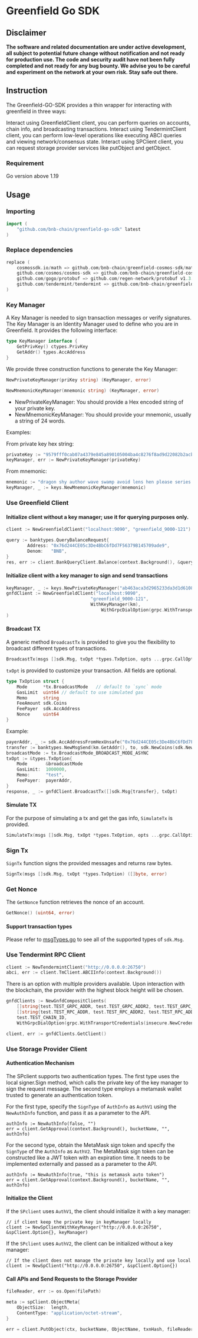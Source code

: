 # Greenfield Go SDK


## Disclaimer
**The software and related documentation are under active development, all subject to potential future change without
notification and not ready for production use. The code and security audit have not been fully completed and not ready
for any bug bounty. We advise you to be careful and experiment on the network at your own risk. Stay safe out there.**

## Instruction
The Greenfield-GO-SDK provides a thin wrapper for interacting with greenfield in three ways:

Interact using GreenfieldClient client, you can perform queries on accounts, chain info, and broadcasting transactions.
Interact using TendermintClient client, you can perform low-level operations like executing ABCI queries and viewing network/consensus state.
Interact using SPClient client, you can request storage provider services like putObject and getObject.

### Requirement

Go version above 1.19

## Usage

### Importing

```go
import (
    "github.com/bnb-chain/greenfield-go-sdk" latest
)
```
### Replace dependencies
```go
replace (
    cosmossdk.io/math => github.com/bnb-chain/greenfield-cosmos-sdk/math v0.0.0-20230228075616-68ac309b432c
    github.com/cosmos/cosmos-sdk => github.com/bnb-chain/greenfield-cosmos-sdk v0.0.11
    github.com/gogo/protobuf => github.com/regen-network/protobuf v1.3.3-alpha.regen.1
    github.com/tendermint/tendermint => github.com/bnb-chain/greenfield-tendermint v0.0.2
)
```

### Key Manager

A Key Manager is needed to sign transaction messages or verify signatures. The Key Manager is an Identity Manager used 
to define who you are in Greenfield. It provides the following interface:

```go
type KeyManager interface {
    GetPrivKey() ctypes.PrivKey
    GetAddr() types.AccAddress
}
```

We provide three construction functions to generate the Key Manager:

```go
NewPrivateKeyManager(priKey string) (KeyManager, error)

NewMnemonicKeyManager(mnemonic string) (KeyManager, error)
```

- NewPrivateKeyManager: You should provide a Hex encoded string of your private key.
- NewMnemonicKeyManager: You should provide your mnemonic, usually a string of 24 words.

Examples:

From private key hex string:
```GO
privateKey := "9579fff0cab07a4379e845a890105004ba4c8276f8ad9d22082b2acbf02d884b"
keyManager, err := NewPrivateKeyManager(privateKey)
```

From mnemonic:
```Go
mnemonic := "dragon shy author wave swamp avoid lens hen please series heavy squeeze alley castle crazy action peasant green vague camp mirror amount person legal"
keyManager, _ := keys.NewMnemonicKeyManager(mnemonic)
```

### Use Greenfield Client

#### Initialize client without a key manager; use it for querying purposes only.

```go
client := NewGreenfieldClient("localhost:9090", "greenfield_9000-121")

query := banktypes.QueryBalanceRequest{
		Address: "0x76d244CE05c3De4BbC6fDd7F56379B145709ade9",
		Denom:   "BNB",
}
res, err := client.BankQueryClient.Balance(context.Background(), &query)  
```

#### Initialize client with a key manager to sign and send transactions

```go
keyManager, _ := keys.NewPrivateKeyManager("ab463aca3d2965233da3d1d6108aa521274c5ddc2369ff72970a52a451863fbf")
gnfdClient := NewGreenfieldClient("localhost:9090", 
	                            "greenfield_9000-121",
	                            WithKeyManager(km),
                                    WithGrpcDialOption(grpc.WithTransportCredentials(insecure.NewCredentials()))
)
```

#### Broadcast TX

A generic method `BroadcastTx` is provided to give you the flexibility to broadcast different types of transactions.

```go
BroadcastTx(msgs []sdk.Msg, txOpt *types.TxOption, opts ...grpc.CallOption) (*tx.BroadcastTxResponse, error)
```

`txOpt` is provided to customize your transaction. All fields are optional.
```go
type TxOption struct {
    Mode      *tx.BroadcastMode   // default to `sync` mode
    GasLimit  uint64 // default to use simulated gas 
    Memo      string
    FeeAmount sdk.Coins
    FeePayer  sdk.AccAddress
    Nonce     uint64
}
```
Example:

```go
payerAddr, _ := sdk.AccAddressFromHexUnsafe("0x76d244CE05c3De4BbC6fDd7F56379B145709ade9")
transfer := banktypes.NewMsgSend(km.GetAddr(), to, sdk.NewCoins(sdk.NewInt64Coin("BNB", 12)))
broadcastMode := tx.BroadcastMode_BROADCAST_MODE_ASYNC
txOpt := &types.TxOption{
    Mode       &broadcastMode
    GasLimit:  1000000,
    Memo:      "test",
    FeePayer:  payerAddr,
}
response, _ := gnfdClient.BroadcastTx([]sdk.Msg{transfer}, txOpt)
```

#### Simulate TX

For the purpose of simulating a tx and get the gas info, `SimulateTx` is provided.

```go
SimulateTx(msgs []sdk.Msg, txOpt *types.TxOption, opts ...grpc.CallOption) (*tx.SimulateResponse, error)
```

### Sign Tx

`SignTx` function signs the provided messages and returns raw bytes.

```go
SignTx(msgs []sdk.Msg, txOpt *types.TxOption) ([]byte, error)
```

### Get Nonce

The `GetNonce` function retrieves the nonce of an account.

```go
GetNonce() (uint64, error)
```

#### Support transaction types
Please refer to [msgTypes.go](./types/msg_types.go) to see all of the supported types of `sdk.Msg`.

### Use Tendermint RPC Client

```go
client := NewTendermintClient("http://0.0.0.0:26750")
abci, err := client.TmClient.ABCIInfo(context.Background())
```

There is an option with multiple providers available. Upon interaction with the blockchain, the provider with the highest 
block height will be chosen.

```go
gnfdClients := NewGnfdCompositClients(
    []string{test.TEST_GRPC_ADDR, test.TEST_GRPC_ADDR2, test.TEST_GRPC_ADDR3},
    []string{test.TEST_RPC_ADDR, test.TEST_RPC_ADDR2, test.TEST_RPC_ADDR3},
    test.TEST_CHAIN_ID,
    WithGrpcDialOption(grpc.WithTransportCredentials(insecure.NewCredentials())))

client, err := gnfdClients.GetClient()
```

### Use Storage Provider Client

#### Authentication Mechanism

The SPclient supports two authentication types. The first type uses the local signer.Sign method, which calls the private 
key of the key manager to sign the request message. The second type employs a metamask wallet trusted to generate an 
authentication token.

For the first type, specify the `SignType` of `AuthInfo` as `AuthV1` using the `NewAuthInfo` function,
and pass it as a parameter to the API.

```
authInfo := NewAuthInfo(false, "")
err = client.GetApproval(context.Background(), bucketName, "", authInfo)
```

For the second type, obtain the MetaMask sign token and specify the `SignType` of the `AuthInfo` as `AuthV2`. The MetaMask 
sign token can be constructed like a JWT token with an expiration time. It needs to be implemented externally and passed as
a parameter to the API.

```
authInfo := NewAuthInfo(true, "this is metamask auto token")
err = client.GetApproval(context.Background(), bucketName, "", authInfo)
```

#### Initialize the Client

If the `SPclient` uses `AuthV1`, the client should initialize it with a key manager:
```
// if client keep the private key in keyManager locally
client := NewSpClientWithKeyManager("http://0.0.0.0:26750", &spClient.Option{}, keyManager)
```
If the `SPclient` uses `AuthV2`, the client can be initialized without a key manager:
```
// If the client does not manage the private key locally and use local
client := NewSpClient("http://0.0.0.0:26750", &spClient.Option{})
```

#### Call APIs and Send Requests to the Storage Provider

```go
fileReader, err := os.Open(filePath)

meta := spClient.ObjectMeta{
    ObjectSize:  length,
    ContentType: "application/octet-stream",
}

err = client.PutObject(ctx, bucketName, ObjectName, txnHash, fileReader, meta, NewAuthInfo(false, "")))
```